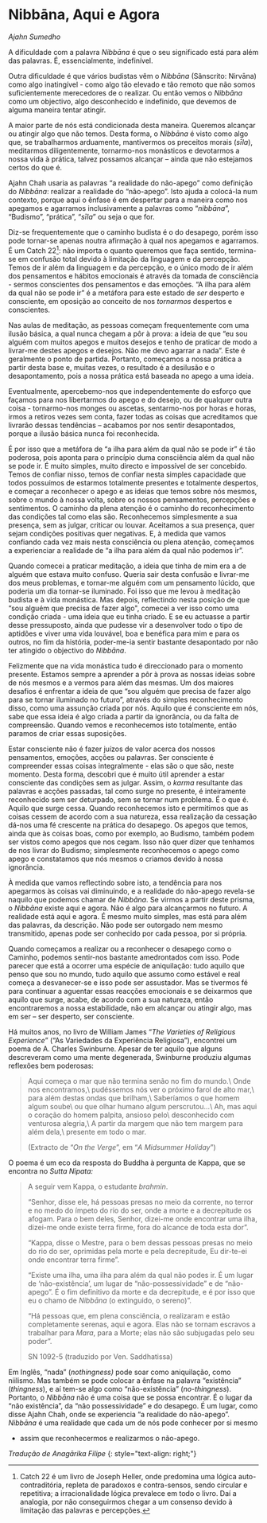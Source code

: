 Nibbāna, Aqui e Agora
=====================

*Ajahn Sumedho*

A dificuldade com a palavra *Nibbāna* é que o seu significado está para
além das palavras. É, essencialmente, indefinível.

Outra dificuldade é que vários budistas vêm o *Nibbāna* (Sânscrito:
Nirvāna) como algo inatingível - como algo tão elevado e tão remoto que
não somos suficientemente merecedores de o realizar. Ou então vemos o
*Nibbāna* como um objectivo, algo desconhecido e indefinido, que devemos
de alguma maneira tentar atingir.

A maior parte de nós está condicionada desta maneira. Queremos alcançar
ou atingir algo que não temos. Desta forma, o *Nibbāna* é visto como
algo que, se trabalharmos arduamente, mantivermos os preceitos morais
(*sīla*), meditarmos diligentemente, tornarmo-nos monásticos e
devotarmos a nossa vida à prática, talvez possamos alcançar – ainda que
não estejamos certos do que é.

Ajahn Chah usaria as palavras “a realidade do não-apego” como definição
do *Nibbāna*: realizar a realidade do “não-apego”. Isto ajuda a
colocá-la num contexto, porque aqui o ênfase é em despertar para a
maneira como nos apegamos e agarramos inclusivamente a palavras como
“*nibbāna*”, “Budismo”, “prática”, “*sīla*” ou seja o que for.

Diz-se frequentemente que o caminho budista é o do desapego, porém isso
pode tornar-se apenas noutra afirmação à qual nos apegamos e agarramos.
É um Catch 22[^1]: não importa o quanto queremos que faça sentido,
termina-se em confusão total devido à limitação da linguagem e da
percepção. Temos de ir além da linguagem e da percepção, e o único modo
de ir além dos pensamentos e hábitos emocionais é através da tomada de
consciência - sermos conscientes dos pensamentos e das emoções. “A ilha
para além da qual não se pode ir” é a metáfora para este estado de *ser*
desperto e consciente, em oposição ao conceito de nos *tornarmos*
despertos e conscientes.

Nas aulas de meditação, as pessoas começam frequentemente com uma ilusão
básica, a qual nunca chegam a pôr à prova: a ideia de que “eu sou alguém
com muitos apegos e muitos desejos e tenho de praticar de modo a
livrar-me destes apegos e desejos. Não me devo agarrar a nada”. Este é
geralmente o ponto de partida. Portanto, começamos a nossa prática a
partir desta base e, muitas vezes, o resultado é a desilusão e o
desapontamento, pois a nossa prática está baseada no apego a uma ideia.

Eventualmente, apercebemo-nos que independentemente do esforço que
façamos para nos libertarmos do apego e do desejo, ou de qualquer outra
coisa - tornarmo-nos monges ou ascetas, sentarmo-nos por horas e horas,
irmos a retiros vezes sem conta, fazer todas as coisas que acreditamos
que livrarão dessas tendências – acabamos por nos sentir desapontados,
porque a ilusão básica nunca foi reconhecida.

É por isso que a metáfora de “a ilha para além da qual não se pode ir” é
tão poderosa, pois aponta para o princípio duma consciência além da qual
não se pode ir. É muito simples, muito directo e impossível de ser
concebido. Temos de confiar nisso, temos de confiar nesta simples
capacidade que todos possuímos de estarmos totalmente presentes e
totalmente despertos, e começar a reconhecer o apego e as ideias que
temos sobre nós mesmos, sobre o mundo à nossa volta, sobre os nossos
pensamentos, percepções e sentimentos. O caminho da plena atenção é o
caminho do reconhecimento das condições tal como elas são. Reconhecemos
simplesmente a sua presença, sem as julgar, criticar ou louvar.
Aceitamos a sua presença, quer sejam condições positivas quer negativas.
E, à medida que vamos confiando cada vez mais nesta consciência ou plena
atenção, começamos a experienciar a realidade de “a ilha para além da
qual não podemos ir”.

Quando comecei a praticar meditação, a ideia que tinha de mim era a de
alguém que estava muito confuso. Queria sair desta confusão e livrar-me
dos meus problemas, e tornar-me alguém com um pensamento lúcido, que
poderia um dia tornar-se iluminado. Foi isso que me levou à meditação
budista e à vida monástica. Mas depois, reflectindo nesta posição de que
“sou alguém que precisa de fazer algo", comecei a ver isso como uma
condição criada - uma ideia que eu tinha criado. E se eu actuasse a
partir desse pressuposto, ainda que pudesse vir a desenvolver todo o
tipo de aptidões e viver uma vida louvável, boa e benéfica para mim e
para os outros, no fim da história, poder-me-ia sentir bastante
desapontado por não ter atingido o objectivo do *Nibbāna*.

Felizmente que na vida monástica tudo é direccionado para o momento
presente. Estamos sempre a aprender a pôr à prova as nossas ideias sobre
de nós mesmos e a vermos para além das mesmas. Um dos maiores desafios é
enfrentar a ideia de que “sou alguém que precisa de fazer algo para se
tornar iluminado no futuro”, através do simples reconhecimento disso,
como uma assunção criada por nós. Aquilo que é consciente em nós, sabe
que essa ideia é algo criada a partir da ignorância, ou da falta de
compreensão. Quando vemos e reconhecemos isto totalmente, então paramos
de criar essas suposições.

Estar consciente não é fazer juízos de valor acerca dos nossos
pensamentos, emoções, acções ou palavras. Ser consciente é compreender
essas coisas integralmente - elas são o que são, neste momento. Desta
forma, descobri que é muito útil aprender a estar consciente das
condições sem as julgar. Assim, o *karma* resultante das palavras e
acções passadas, tal como surge no presente, é inteiramente reconhecido
sem ser deturpado, sem se tornar num problema. É o que é. Aquilo que
surge cessa. Quando reconhecemos isto e permitimos que as coisas cessem
de acordo com a sua natureza, essa realização da cessação dá-nos uma fé
crescente na prática do desapego. Os apegos que temos, ainda que às
coisas boas, como por exemplo, ao Budismo, também podem ser vistos como
apegos que nos cegam. Isso não quer dizer que tenhamos de nos livrar do
Budismo; simplesmente reconhecemos o apego como apego e constatamos que
nós mesmos o criamos devido à nossa ignorância.

À medida que vamos reflectindo sobre isto, a tendência para nos
apegarmos às coisas vai diminuindo, e a realidade do não-apego revela-se
naquilo que podemos chamar de *Nibbāna*. Se virmos a partir deste
prisma, o *Nibbāna* existe aqui e agora. Não é algo para alcançarmos no
futuro. A realidade está aqui e agora. É mesmo muito simples, mas está
para além das palavras, da descrição. Não pode ser outorgado nem mesmo
transmitido, apenas pode ser conhecido por cada pessoa, por si própria.

Quando começamos a realizar ou a reconhecer o desapego como o Caminho,
podemos sentir-nos bastante amedrontados com isso. Pode parecer que está
a ocorrer uma espécie de aniquilação: tudo aquilo que penso que sou no
mundo, tudo aquilo que assumo como estável e real começa a desvanecer-se
e isso pode ser assustador. Mas se tivermos fé para continuar a aguentar
essas reacções emocionais e se deixarmos que aquilo que surge, acabe, de
acordo com a sua natureza, então encontraremos a nossa estabilidade, não
em alcançar ou atingir algo, mas em ser – ser desperto, ser consciente.

Há muitos anos, no livro de William James “*The Varieties of Religious
Experience*” (“As Variedades da Experiência Religiosa”), encontrei um
poema de A. Charles Swinburne. Apesar de ter aquilo que alguns
descreveram como uma mente degenerada, Swinburne produziu algumas
reflexões bem poderosas:

> Aqui começa o mar que não termina senão no fim do mundo.\\
> Onde nos encontramos,\\
> pudéssemos nós ver o próximo farol de alto mar,\\
> para além destas ondas que brilham,\\
> Saberíamos o que homem algum soube\\
> ou que olhar humano algum perscrutou…\\
> Ah, mas aqui o coração do homem palpita, ansioso pelo\\
> desconhecido com venturosa alegria,\\
> A partir da margem que não tem margem para além dela,\\
> presente em todo o mar.
>
> (Extracto de “*On the Verge*”, em “*A Midsummer Holiday*”)

O poema é um eco da resposta do Buddha à pergunta de Kappa, que se
encontra no *Sutta Nipata:*

> A seguir vem Kappa, o estudante *brahmin*.
>
> “Senhor, disse ele, há pessoas presas no meio da corrente, no terror e
> no medo do ímpeto do rio do ser, onde a morte e a decrepitude os
> afogam. Para o bem deles, Senhor, dizei-me onde encontrar uma ilha,
> dizei-me onde existe terra firme, fora do alcance de toda esta dor”.
>
> “Kappa, disse o Mestre, para o bem dessas pessoas presas no meio do
> rio do ser, oprimidas pela morte e pela decrepitude, Eu dir-te-ei onde
> encontrar terra firme”.
>
> “Existe uma ilha, uma ilha para além da qual não podes ir. É um lugar
> de ‘não-existência’, um lugar de “não-possessividade” e de
> “não-apego”. É o fim definitivo da morte e da decrepitude, e é por
> isso que eu o chamo de *Nibbāna* (o extinguido, o sereno)”.
>
> “Há pessoas que, em plena consciência, o realizaram e estão
> completamente serenas, aqui e agora. Elas não se tornam escravos a
> trabalhar para *Mara*, para a Morte; elas não são subjugadas pelo seu
> poder”.
>
> SN 1092-5 (traduzido por Ven. Saddhatissa)

Em Inglês, “nada” (*nothingness)* pode soar como aniquilação, como
niilismo. Mas também se pode colocar a ênfase na palavra “existência”
(*thingness*), e aí tem-se algo como “não-existência” (*no-thingness*).
Portanto, o *Nibbāna* não é uma coisa que se possa encontrar. É o lugar
da “não existência”, da “não possessividade” e do desapego. É um lugar,
como disse Ajahn Chah, onde se experiencia “a realidade do não-apego”.
*Nibbāna* é uma realidade que cada um de nós pode conhecer por si mesmo
- assim que reconhecermos e realizarmos o não-apego.

*Tradução de Anagārika Filipe*
{: style="text-align: right;"}

[^1]: Catch 22 é um livro de Joseph Heller, onde predomina uma lógica
    auto-contraditória, repleta de paradoxos e contra-sensos, sendo
    circular e repetitiva; a irracionalidade lógica prevalece em todo o
    livro. Daí a analogia, por não conseguirmos chegar a um consenso
    devido à limitação das palavras e percepções.
